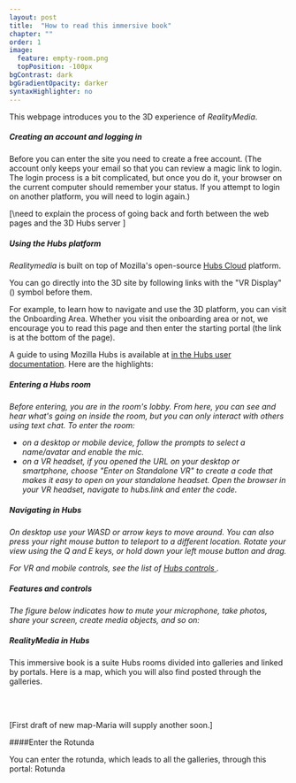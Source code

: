 ```yaml
---
layout: post
title:  "How to read this immersive book"
chapter: ""
order: 1
image:
  feature: empty-room.png
  topPosition: -100px
bgContrast: dark
bgGradientOpacity: darker
syntaxHighlighter: no
---
```


This webpage introduces you to the 3D experience of *RealityMedia*.


##### Creating an account and logging in
 Before you can enter the site you need to create a free account. (The account only keeps your email so that you can review a magic link to login. The login process is a bit complicated, but once you do it, your browser on the current computer should remember your status. If you attempt to login on another platform, you will need to login again.)

[\need to explain the process of going back and forth between the web pages and the 3D Hubs server \]


##### Using the Hubs platform

*Realitymedia* is built on top of Mozilla's open-source <a href="https://hubs.mozilla.com/cloud" target="blank">Hubs Cloud</a> platform. 

You can go directly into the 3D site by following links with the "VR Display" (<i class="fas fa-vr-cardboard"></i>) symbol before them. 

For example, to learn how to navigate and use the 3D platform, you can visit the  <a class="xrlink" room=0 waypoint="onboarding">Onboarding Area</a>.  Whether you visit the onboarding area or not, we encourage you to read this page and then enter the starting portal (the link is at the bottom of the page). 

<!-- <div><img src="{{ site.baseurl_book_img }}portal-small.jpg)">   </div> -->

A guide to using Mozilla Hubs is available at <a href="https://hubs.mozilla.com/docs/intro-hubs.html" target="blank">in the Hubs user documentation</a>. Here are the highlights:

##### Entering a Hubs room

*Before entering, you are in the room's lobby. From here, you can see and hear what's going on inside the room, but you can only interact with others using text chat. To enter the room:*

- *on a desktop or mobile device, follow the prompts to select a name/avatar and enable the mic.*
- *on a VR headset, if you opened the URL on your desktop or smartphone, choose "Enter on Standalone VR" to create a code that makes it easy to open on your standalone headset. Open the browser in your VR headset, navigate to hubs.link and enter the code.*

##### Navigating in Hubs

*On desktop use your WASD or arrow keys to move around. You can also press your right mouse button to teleport to a different location. Rotate your view using the Q and E keys, or hold down your left mouse button and drag.*

*For VR and mobile controls, see the list of <a href="https://hubs.mozilla.com/docs/hubs-controls.html" target="blank">Hubs controls </a>.*

##### Features and controls

*The figure below indicates how to mute your microphone, take photos, share your screen, create media objects, and so on:*

<div class="img img--fullContainer img--14xLeading" style="background-image: url({{ site.baseurl_book_img }}ch-onboarding/hubs-features.png);"></div>

##### *RealityMedia* in Hubs

This immersive book is a suite Hubs rooms divided into  galleries and linked by portals. Here is a map, which you will also find posted through the galleries. 

<br>
<div class="img img--fullContainer img--20xLeading" style="background-image: url({{ site.baseurl_book_img }}realitymediamap.jpg);"></div>
<br>

\[First draft of new map-Maria will supply another soon.\]

####Enter the Rotunda

You can enter the rotunda, which leads to all the galleries, through this portal:
<a class="xrlink" room="0" waypoint="start">Rotunda</a>

